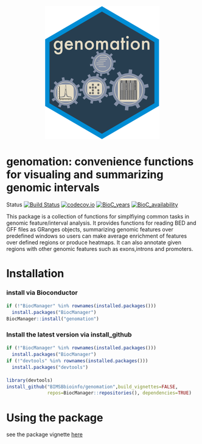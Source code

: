 <a name="logo"/>
<div align="center">
<img src="https://github.com/BIMSBbioinfo/genomation/blob/master/inst/genomation_logo.png" alt="hex Logo"  ></img>
</a>
</div>

# genomation: convenience functions for visualing and summarizing genomic intervals

Status [![Build Status](https://api.travis-ci.org/BIMSBbioinfo/genomation.svg?branch=master)](https://travis-ci.org/BIMSBbioinfo/genomation) [![codecov.io](https://codecov.io/github/BIMSBbioinfo/genomation/coverage.svg?branch=master)](https://codecov.io/github/BIMSBbioinfo/genomation?branch=master)    [![BioC_years](http://www.bioconductor.org/shields/years-in-bioc/genomation.svg)](http://www.bioconductor.org/packages/release/bioc/html/genomation.html) [![BioC_availability](http://www.bioconductor.org/shields/availability/release/genomation.svg)](http://www.bioconductor.org/packages/release/bioc/html/genomation.html)


This package is a collection of functions for simplfiying common tasks in genomic feature/interval
analysis. It provides functions for reading BED and GFF files as GRanges objects, summarizing genomic features over predefined windows so users can make average enrichment of features over defined regions or produce heatmaps. It can also annotate given regions
with other genomic features such as exons,introns and promoters.

# Installation

### install via Bioconductor
```R
if (!"BiocManager" %in% rownames(installed.packages()))
  install.packages("BiocManager")
BiocManager::install("genomation")

```

### Install the latest version via install_github
```R
if (!"BiocManager" %in% rownames(installed.packages()))
  install.packages("BiocManager")
if (!"devtools" %in% rownames(installed.packages()))
  install.packages("devtools")

library(devtools)
install_github("BIMSBbioinfo/genomation",build_vignettes=FALSE,
               repos=BiocManager::repositories(), dependencies=TRUE)

```

# Using the package
see the package vignette [here](http://bioconductor.org/packages/release/bioc/vignettes/genomation/inst/doc/GenomationManual.html)
